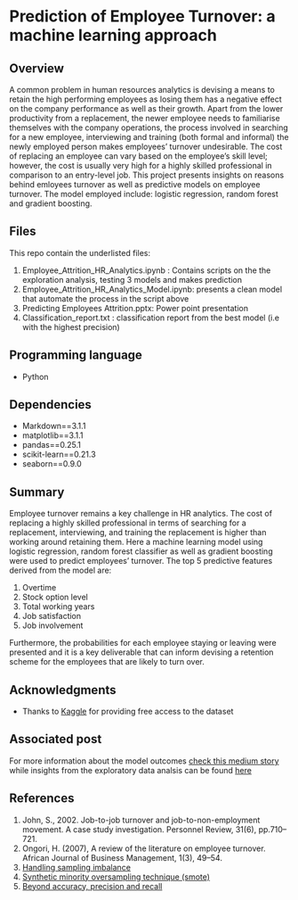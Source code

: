 # Prediction of Employee Turnover: a machine learning approach
## Overview

A common problem in human resources analytics is devising a means to retain the high performing employees as losing them has a negative effect on the company performance as well as their growth. Apart from the lower productivity from a replacement, the newer employee needs to familiarise themselves with the company operations, the process involved in searching for a new employee, interviewing and training (both formal and informal) the newly employed person makes employees’ turnover undesirable. The cost of replacing an employee can vary based on the employee’s skill level; however, the cost is usually very high for a highly skilled professional in comparison to an entry-level job. This project presents insights on reasons behind emloyees turnover as well as predictive  models on  employee turnover. The model employed include: logistic regression, random forest and gradient boosting.

## Files

This repo contain the underlisted files:
1. Employee_Attrition_HR_Analytics.ipynb : Contains scripts on the the exploration analysis, testing 3 models and makes prediction
2. Employee_Attrition_HR_Analytics_Model.ipynb: presents a clean model that automate the process in the script above
3. Predicting Employees Attrition.pptx: Power point presentation
4. Classification_report.txt : classification report from the best model (i.e with the highest precision)

## Programming language
- Python

## Dependencies
- Markdown==3.1.1
- matplotlib==3.1.1
- pandas==0.25.1
- scikit-learn==0.21.3
- seaborn==0.9.0

## Summary
Employee turnover remains a key challenge in HR analytics. The cost of replacing a highly skilled professional in terms of searching for a replacement, interviewing, and training the replacement is higher than working around retaining them. Here a machine learning model using logistic regression, random forest classifier as well as gradient boosting were used to predict employees’ turnover. The top 5 predictive features derived from the model are:
1. Overtime
2. Stock option level
3. Total working years
4. Job satisfaction
5. Job involvement

Furthermore, the probabilities for each employee staying or leaving were presented and it is a key deliverable that can inform devising a retention scheme for the employees that are likely to turn over.

## Acknowledgments
- Thanks to <a href="https://www.kaggle.com/pavansubhasht/ibm-hr-analytics-attrition-dataset">Kaggle</a> for providing free access to the dataset

## Associated post
 For more information about the model outcomes <a href="https://medium.com/@shereef.bankole_13733/prediction-employee-turnover-a-machine-learning-approach-cdce7ad57890">check this medium story</a> while insights from the exploratory data analsis can be found <a href="https://medium.com/@shereef.bankole_13733/few-reasons-behind-employees-turnover-evidence-from-exploratory-data-analysis-3e058bacd9b8">here</a>

## References
1. John, S., 2002. Job-to-job turnover and job-to-non-employment movement. A case study investigation. Personnel Review, 31(6), pp.710–721.
2. Ongori, H. (2007), A review of the literature on employee turnover. African Journal of Business Management, 1(3), 49–54.
3. <a href="https://www.kdnuggets.com/2017/06/7-techniques-handle-imbalanced-data.html">Handling sampling imbalance</a>
4. <a href="https://imbalanced-learn.readthedocs.io/en/stable/over_sampling.html">Synthetic minority oversampling technique (smote)</a>
5. <a href="https://towardsdatascience.com/beyond-accuracy-precision-and-recall-3da06bea9f6c">Beyond accuracy, precision and recall</a>
